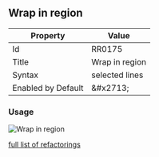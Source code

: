 ## Wrap in region

| Property | Value |
| -------- | ----- |
| Id | RR0175 |
| Title | Wrap in region |
| Syntax | selected lines |
| Enabled by Default | &\#x2713; |

### Usage

![Wrap in region](../../images/refactorings/WrapInRegion.png)

[full list of refactorings](Refactorings.md)